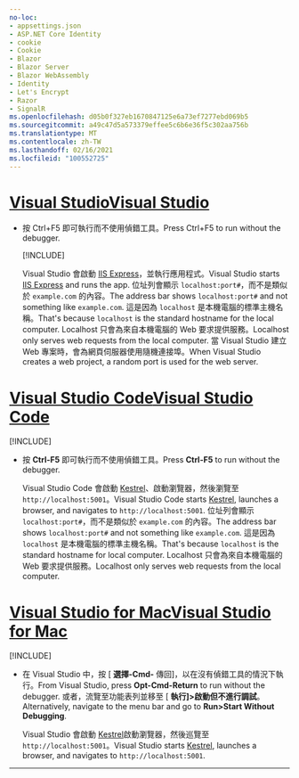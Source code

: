```yaml
---
no-loc:
- appsettings.json
- ASP.NET Core Identity
- cookie
- Cookie
- Blazor
- Blazor Server
- Blazor WebAssembly
- Identity
- Let's Encrypt
- Razor
- SignalR
ms.openlocfilehash: d05b0f327eb1670847125e6a73ef7277ebd069b5
ms.sourcegitcommit: a49c47d5a573379effee5c6b6e36f5c302aa756b
ms.translationtype: MT
ms.contentlocale: zh-TW
ms.lasthandoff: 02/16/2021
ms.locfileid: "100552725"
---
```

# <a name="visual-studio"></a>[<span data-ttu-id="57908-101">Visual Studio</span><span class="sxs-lookup"><span data-stu-id="57908-101">Visual Studio</span></span>](#tab/visual-studio)

* <span data-ttu-id="57908-102">按 Ctrl+F5 即可執行而不使用偵錯工具。</span><span class="sxs-lookup"><span data-stu-id="57908-102">Press Ctrl+F5 to run without the debugger.</span></span>

  [!INCLUDE[](~/includes/trustCertVS.md)]

  <span data-ttu-id="57908-103">Visual Studio 會啟動 [IIS Express](/iis/extensions/introduction-to-iis-express/iis-express-overview)，並執行應用程式。</span><span class="sxs-lookup"><span data-stu-id="57908-103">Visual Studio starts [IIS Express](/iis/extensions/introduction-to-iis-express/iis-express-overview) and runs the app.</span></span> <span data-ttu-id="57908-104">位址列會顯示 `localhost:port#`，而不是類似於 `example.com` 的內容。</span><span class="sxs-lookup"><span data-stu-id="57908-104">The address bar shows `localhost:port#` and not something like `example.com`.</span></span> <span data-ttu-id="57908-105">這是因為 `localhost` 是本機電腦的標準主機名稱。</span><span class="sxs-lookup"><span data-stu-id="57908-105">That's because `localhost` is the standard hostname for the local computer.</span></span> <span data-ttu-id="57908-106">Localhost 只會為來自本機電腦的 Web 要求提供服務。</span><span class="sxs-lookup"><span data-stu-id="57908-106">Localhost only serves web requests from the local computer.</span></span> <span data-ttu-id="57908-107">當 Visual Studio 建立 Web 專案時，會為網頁伺服器使用隨機連接埠。</span><span class="sxs-lookup"><span data-stu-id="57908-107">When Visual Studio creates a web project, a random port is used for the web server.</span></span>
 
# <a name="visual-studio-code"></a>[<span data-ttu-id="57908-108">Visual Studio Code</span><span class="sxs-lookup"><span data-stu-id="57908-108">Visual Studio Code</span></span>](#tab/visual-studio-code)

  [!INCLUDE[](~/includes/trustCertVSC.md)]

* <span data-ttu-id="57908-109">按 **Ctrl-F5** 即可執行而不使用偵錯工具。</span><span class="sxs-lookup"><span data-stu-id="57908-109">Press **Ctrl-F5** to run without the debugger.</span></span>

  <span data-ttu-id="57908-110">Visual Studio Code 會啟動 [Kestrel](xref:fundamentals/servers/kestrel)、啟動瀏覽器，然後瀏覽至 `http://localhost:5001`。</span><span class="sxs-lookup"><span data-stu-id="57908-110">Visual Studio Code starts [Kestrel](xref:fundamentals/servers/kestrel), launches a browser, and navigates to `http://localhost:5001`.</span></span> <span data-ttu-id="57908-111">位址列會顯示 `localhost:port#`，而不是類似於 `example.com` 的內容。</span><span class="sxs-lookup"><span data-stu-id="57908-111">The address bar shows `localhost:port#` and not something like `example.com`.</span></span> <span data-ttu-id="57908-112">這是因為 `localhost` 是本機電腦的標準主機名稱。</span><span class="sxs-lookup"><span data-stu-id="57908-112">That's because `localhost` is the standard hostname for  local computer.</span></span> <span data-ttu-id="57908-113">Localhost 只會為來自本機電腦的 Web 要求提供服務。</span><span class="sxs-lookup"><span data-stu-id="57908-113">Localhost only serves web requests from the local computer.</span></span>

  
# <a name="visual-studio-for-mac"></a>[<span data-ttu-id="57908-114">Visual Studio for Mac</span><span class="sxs-lookup"><span data-stu-id="57908-114">Visual Studio for Mac</span></span>](#tab/visual-studio-mac)

  [!INCLUDE[](~/includes/trustCertMac.md)]

* <span data-ttu-id="57908-115">在 Visual Studio 中，按 [ **選擇-Cmd-** 傳回]，以在沒有偵錯工具的情況下執行。</span><span class="sxs-lookup"><span data-stu-id="57908-115">From Visual Studio, press **Opt-Cmd-Return** to run without the debugger.</span></span> <span data-ttu-id="57908-116">或者，流覽至功能表列並移至 [ **執行]>啟動但不進行調試**。</span><span class="sxs-lookup"><span data-stu-id="57908-116">Alternatively, navigate to the menu bar and go to **Run>Start Without Debugging**.</span></span>

  <span data-ttu-id="57908-117">Visual Studio 會啟動 [Kestrel](xref:fundamentals/servers/kestrel)啟動瀏覽器，然後巡覽至 `http://localhost:5001`。</span><span class="sxs-lookup"><span data-stu-id="57908-117">Visual Studio starts [Kestrel](xref:fundamentals/servers/kestrel), launches a browser, and navigates to `http://localhost:5001`.</span></span>

<!-- End of VS tabs -->

---
